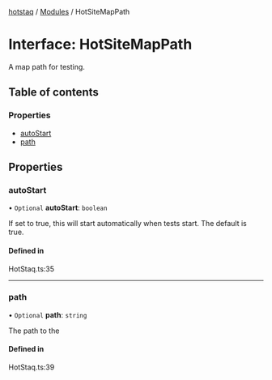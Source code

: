 [hotstaq](../README.md) / [Modules](../modules.md) / HotSiteMapPath

# Interface: HotSiteMapPath

A map path for testing.

## Table of contents

### Properties

- [autoStart](HotSiteMapPath.md#autostart)
- [path](HotSiteMapPath.md#path)

## Properties

### autoStart

• `Optional` **autoStart**: `boolean`

If set to true, this will start automatically when tests start.
The default is true.

#### Defined in

HotStaq.ts:35

___

### path

• `Optional` **path**: `string`

The path to the

#### Defined in

HotStaq.ts:39

